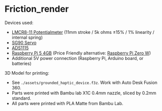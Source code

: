 # Friction_render

Devices used:

* [LMCR8-11 Potentialmeter](https://p3america.com/lmcr8-series-w-shaft-spring/!) (11mm stroke / 5k ohms ±15% / 1% linearity / internal spring)
* [SG90 Servo](https://www.amazon.com/gp/product/B0BKPL2Y21/ref=ewc_pr_img_1?smid=A1YZW40LYQY3L1&psc=1!)
* [ADS1115](https://www.amazon.com/dp/B0C4QBYWYH?ref=ppx_yo2ov_dt_b_fed_asin_title!)
* [Raspberry Pi 5 4GB](https://www.pishop.us/product/raspberry-pi-5-4gb/!) (Price Friendly alternative: [Raspberry Pi Zero W](https://www.pishop.us/product/raspberry-pi-zero-w/?searchid=0!))
* Additional 5V power connection (Raspberry Pi, Arduino board, or batteries)

3D Model for printing:
* See `./assets/grounded_haptic_device.f3z`. Work with Auto Desk Fusion 360.
* Parts were printed with Bambu lab X1C 0.4mm nazzle, sliced by 0.2mm standard.
* All parts were printed with PLA Matte from Bambu Lab.